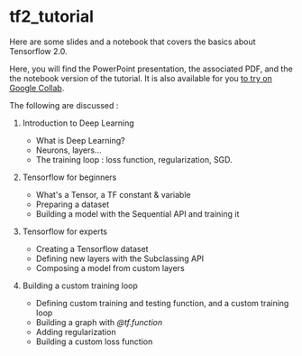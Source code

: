 # tf2_tutorial
Here are some slides and a notebook that covers the basics about Tensorflow 2.0.



Here, you will find the PowerPoint presentation, the associated PDF, and the the notebook version of the tutorial. It is also available for you [to try on Google Collab](https://colab.research.google.com/github/mgoutay/tf2_tutorial/blob/master/MNIST_tutorial.ipynb).


The following are discussed :

1. Introduction to Deep Learning
   - What is Deep Learning?
   - Neurons, layers...
   - The training loop : loss function, regularization, SGD.
2. Tensorflow for beginners
   - What's a Tensor, a TF constant & variable
   - Preparing a dataset
   - Building a model with the Sequential API and training it

3. Tensorflow for experts
   - Creating a Tensorflow dataset
   - Defining new layers with the Subclassing API
   - Composing a model from custom layers
4. Building a custom training loop
   - Defining custom training and testing function, and a custom training loop
   - Building a graph with *@tf.function*
   - Adding regularization
   - Building a custom loss function
